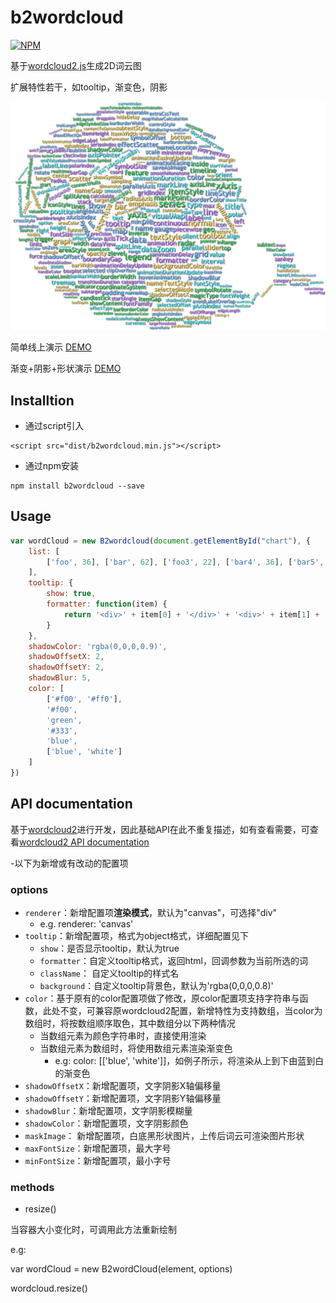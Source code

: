 # b2wordcloud

[![NPM](https://nodei.co/npm/b2wordcloud.png)](https://nodei.co/npm/b2wordcloud/)

基于[wordcloud2.js](https://github.com/timdream/wordcloud2.js)生成2D词云图

扩展特性若干，如tooltip，渐变色，阴影

![](./demo.jpeg)

简单线上演示 [DEMO](https://holanlan.github.io/b2wordcloud/)

渐变+阴影+形状演示 [DEMO](https://holanlan.github.io/b2wordcloud/shape.html)

## Installtion
- 通过script引入
```
<script src="dist/b2wordcloud.min.js"></script>
```
- 通过npm安装
```
npm install b2wordcloud --save
```

## Usage
```javascript
var wordCloud = new B2wordcloud(document.getElementById("chart"), {
    list: [
        ['foo', 36], ['bar', 62], ['foo3', 22], ['bar4', 36], ['bar5', 46],['foo', 36], ['bar', 62], ['foo3', 22], ['bar4', 36], ['bar5', 46],['foo', 36], ['bar', 62], ['foo3', 22], ['bar4', 36], ['bar5', 46],['foo', 36], ['bar', 62], ['foo3', 22], ['bar4', 36], ['bar5', 46],['foo', 36], ['bar', 62], ['foo3', 22], ['bar4', 36], ['bar5', 46],['foo', 36], ['bar', 62], ['foo3', 22], ['bar4', 36], ['bar5', 46],['foo', 36], ['bar', 62], ['foo3', 22], ['bar4', 36], ['bar5', 46],['foo', 36], ['bar', 62], ['foo3', 22], ['bar4', 36], ['bar5', 46],['foo', 36], ['bar', 62], ['foo3', 22], ['bar4', 36], ['bar5', 46],['foo', 36], ['bar', 62], ['foo3', 22], ['bar4', 36], ['bar5', 46]
    ],
    tooltip: {
        show: true,
        formatter: function(item) {
            return '<div>' + item[0] + '</div>' + '<div>' + item[1] + '</div>'
        }
    },
    shadowColor: 'rgba(0,0,0,0.9)',
    shadowOffsetX: 2,
    shadowOffsetY: 2,
    shadowBlur: 5,
    color: [
        ['#f00', '#ff0'],
        '#f00',
        'green',
        '#333',
        'blue',
        ['blue', 'white']
    ]
})
```

## API documentation

基于[wordcloud2](https://github.com/timdream/wordcloud2.js)进行开发，因此基础API在此不重复描述，如有查看需要，可查看[wordcloud2 API documentation](https://github.com/timdream/wordcloud2.js/blob/gh-pages/API.md)

-以下为新增或有改动的配置项

### options
- `renderer`：新增配置项**渲染模式**，默认为"canvas"，可选择"div"
  - e.g. renderer: 'canvas'
- `tooltip`：新增配置项，格式为object格式，详细配置见下
  - `show`：是否显示tooltip，默认为true
  - `formatter`：自定义tooltip格式，返回html，回调参数为当前所选的词
  - `className`： 自定义tooltip的样式名
  - `background`：自定义tooltip背景色，默认为'rgba(0,0,0,0.8)'
- `color`：基于原有的color配置项做了修改，原color配置项支持字符串与函数，此处不变，可兼容原wordcloud2配置，新增特性为支持数组，当color为数组时，将按数组顺序取色，其中数组分以下两种情况
  - 当数组元素为颜色字符串时，直接使用渲染
  - 当数组元素为数组时，将使用数组元素渲染渐变色
    - e.g: color: [['blue', 'white']]，如例子所示，将渲染从上到下由蓝到白的渐变色
- `shadowOffsetX`：新增配置项，文字阴影X轴偏移量
- `shadowOffsetY`：新增配置项，文字阴影Y轴偏移量
- `shadowBlur`：新增配置项，文字阴影模糊量
- `shadowColor`：新增配置项，文字阴影颜色
- `maskImage`： 新增配置项，白底黑形状图片，上传后词云可渲染图片形状
- `maxFontSize`：新增配置项，最大字号
- `minFontSize`：新增配置项，最小字号

### methods

- resize()

当容器大小变化时，可调用此方法重新绘制

e.g: 

var wordCloud = new B2wordCloud(element, options)

wordcloud.resize()
